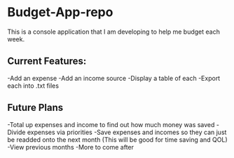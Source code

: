 # Budget-App-repo

This is a console application that I am developing to help me budget each week.

## Current Features:

-Add an expense
-Add an income source
-Display a table of each
-Export each into .txt files

## Future Plans

-Total up expenses and income to find out how much money was saved
-Divide expenses via priorities
-Save expenses and incomes so they can just be readded onto the next month (This will be good for time saving and QOL)
-View previous months
-More to come after
